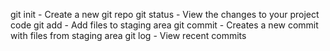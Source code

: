 git init - Create a new git repo
git status - View the changes to your project code
git add - Add files to staging area
git commit - Creates a new commit with files from staging area
git log - View recent commits

